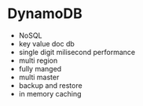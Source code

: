 # DynamoDB
- NoSQL
- key value doc db
- single digit milisecond performance
- multi region
- fully manged
- multi master
- backup and restore
- in memory caching